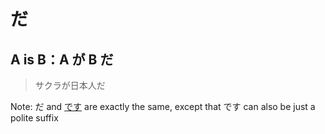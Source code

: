 # だ

## A is B：A が B だ

> サクラが日本人だ


Note: だ and [です](です) are exactly the same, except that です can also be just a polite suffix 